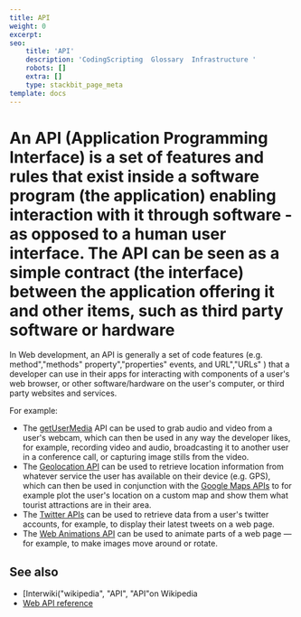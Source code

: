 ```yaml
---
title: API
weight: 0
excerpt: 
seo:
    title: 'API'
    description: 'CodingScripting  Glossary  Infrastructure '
    robots: []
    extra: []
    type: stackbit_page_meta
template: docs
---
```


#  An API (Application Programming Interface) is a set of features and rules that exist inside a software program (the application) enabling interaction with it through software - as opposed to a human user interface. The API can be seen as a simple contract (the interface) between the application offering it and other items, such as third party software or hardware

In Web development, an API is generally a set of code features (e.g. method","methods" property","properties" events, and URL","URLs" ) that a developer can use in their apps for interacting with components of a user's web browser, or other software/hardware on the user's computer, or third party websites and services.

For example:

- The [getUserMedia](/en-US/docs/Web/API/MediaDevices/getUserMedia) API can be used to grab audio and video from a user's webcam, which can then be used in any way the developer likes, for example, recording video and audio, broadcasting it to another user in a conference call, or capturing image stills from the video.
- The [Geolocation API](/en-US/docs/Web/API/Geolocation) can be used to retrieve location information from whatever service the user has available on their device (e.g. GPS), which can then be used in conjunction with the [Google Maps APIs](https://developers.google.com/maps/) to for example plot the user's location on a custom map and show them what tourist attractions are in their area.
- The [Twitter APIs](https://dev.twitter.com/overview/api) can be used to retrieve data from a user's twitter accounts, for example, to display their latest tweets on a web page.
- The [Web Animations API](/en-US/docs/Web/API/Web_Animations_API) can be used to animate parts of a web page — for example, to make images move around or rotate.

## See also

- [Interwiki("wikipedia", "API", "API"on Wikipedia
- [Web API reference](/en-US/docs/Web/API)
